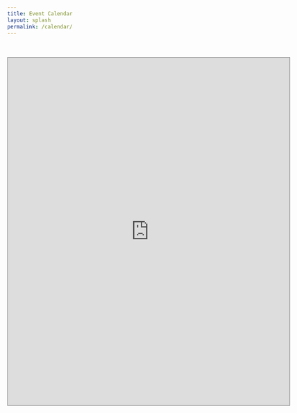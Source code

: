 ```yaml
---
title: Event Calendar
layout: splash
permalink: /calendar/
---
```

<!-- Google tag (gtag.js) -->
<script async src="https://www.googletagmanager.com/gtag/js?id=G-04ZQ48HPLD"></script>
<script>
  window.dataLayer = window.dataLayer || [];
  function gtag(){dataLayer.push(arguments);}
  gtag('js', new Date());

  gtag('config', 'G-04ZQ48HPLD');
</script>
<style>
.cal-container {
  max-width: 800px;
  margin: 0 auto;
}
</style>

<div class="cal-container">
<br>
<br>
<iframe src="https://calendar.google.com/calendar/embed?height=800&wkst=2&ctz=America%2FLos_Angeles&bgcolor=%233F51B5&showNav=0&title=Events%20at%20Sucias&showPrint=0&showCalendars=0&mode=AGENDA&showTabs=0&showDate=0&src=c3VjaWFzLm1mYmRAZ21haWwuY29t&color=%239E69AF" style="border:solid 1px #777" width="650" height="800" frameborder="0" scrolling="no"></iframe>
</div>
